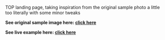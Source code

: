 TOP landing page, taking inspiration from the original sample photo a little too literally with some minor tweaks

**See original sample image here: [click here](https://cdn.statically.io/gh/TheOdinProject/curriculum/81a5d553f4073e593d23a6ab00d50eef8620796d/foundations/html_css/project/imgs/01.png)**
  
**See live example here: [click here](https://eebwab.github.io/TOP-Landing-Page/)**

